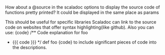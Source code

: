 How about a @source in the scaladoc options to display the source code of functions pretty printed? 
It could be displayed in the same place as params

This should be useful for specific libraries
Scaladoc can link to the source code on websites that offer syntax highlighting(like github). Also you can use:
{code}
 /** Code explanation for foo
  *  {{{ code }}}
  */
 def foo
{code}
to include significant pieces of code into the descriptions.
